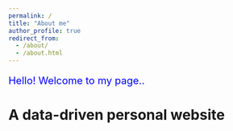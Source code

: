```yaml
---
permalink: /
title: "About me"
author_profile: true
redirect_from: 
  - /about/
  - /about.html
---
```


<p style="font-size: 20px; color: blue;">Hello! Welcome to my page..</p>

A data-driven personal website
======

